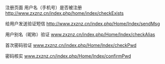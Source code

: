 注册页面
用户名（手机号）是否被注册		http://www.zxznz.cn/index.php/home/index/checkExists

给用户发送验证短信
http://www.zxznz.cn/index.php/Home/Index/sendMsg

用户别名（昵称）验证
www.zxznz.cn/index.php/Home/Index/checkAlias

首次密码验证
www.zxznz.cn/index.php/Home/Index/checkPwd

密码核实
www.zxznz.cn/index.php/Home/Index/confirmPwd



